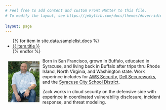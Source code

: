 ```yaml
---
# Feel free to add content and custom Front Matter to this file.
# To modify the layout, see https://jekyllrb.com/docs/themes/#overriding-theme-defaults

layout: page
---
```

<ul>
    {% for item in site.data.samplelist.docs %}
        <li><a href="{{ item.url }}">{{ item.title }}</a></li>
    {% endfor %}
</ul>
<a href="/assets/img/zack-glick.jpg" alt="Zack Glick photo"><img src="/assets/img/zack-glick.jpg" alt="Zack Glick photo" style="float:left; width:20%; padding: 10px"></a>

Born in San Francisco, grown in Buffalo, educated in Syracuse, and living back in Buffalo after trips thru Rhode Island, North Virginia, and Washington state. Work experince includes for [AWS Security](https://aws.amazon.com), [Dell Secureworks](http://www.secureworks.com/), and the [Syracuse City School District](http://www.syracusecityschools.com/). 

Zack works in cloud security on the defensive side with experince in coordinated vulnerability disclosure, incident response, and threat modeling.
